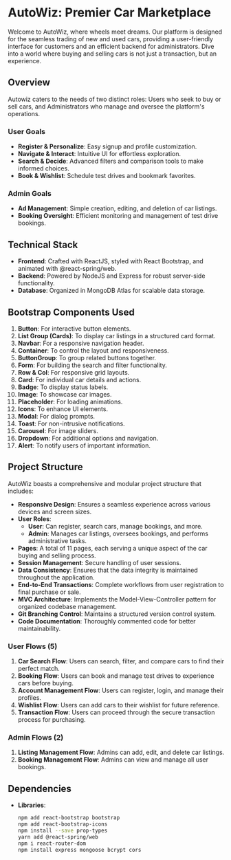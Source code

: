 # AutoWiz: Premier Car Marketplace

Welcome to AutoWiz, where wheels meet dreams. Our platform is designed for the seamless trading of new and used cars, providing a user-friendly interface for customers and an efficient backend for administrators. Dive into a world where buying and selling cars is not just a transaction, but an experience.

## Overview

Autowiz caters to the needs of two distinct roles: Users who seek to buy or sell cars, and Administrators who manage and oversee the platform's operations.

### User Goals

- **Register & Personalize**: Easy signup and profile customization.
- **Navigate & Interact**: Intuitive UI for effortless exploration.
- **Search & Decide**: Advanced filters and comparison tools to make informed choices.
- **Book & Wishlist**: Schedule test drives and bookmark favorites.

### Admin Goals

- **Ad Management**: Simple creation, editing, and deletion of car listings.
- **Booking Oversight**: Efficient monitoring and management of test drive bookings.

## Technical Stack

- **Frontend**: Crafted with ReactJS, styled with React Bootstrap, and animated with @react-spring/web.
- **Backend**: Powered by NodeJS and Express for robust server-side functionality.
- **Database**: Organized in MongoDB Atlas for scalable data storage.

## Bootstrap Components Used

1. **Button**: For interactive button elements.
2. **List Group (Cards)**: To display car listings in a structured card format.
3. **Navbar**: For a responsive navigation header.
4. **Container**: To control the layout and responsiveness.
5. **ButtonGroup**: To group related buttons together.
6. **Form**: For building the search and filter functionality.
7. **Row & Col**: For responsive grid layouts.
8. **Card**: For individual car details and actions.
9. **Badge**: To display status labels.
10. **Image**: To showcase car images.
11. **Placeholder**: For loading animations.
12. **Icons**: To enhance UI elements.
13. **Modal**: For dialog prompts.
14. **Toast**: For non-intrusive notifications.
15. **Carousel**: For image sliders.
16. **Dropdown**: For additional options and navigation.
17. **Alert**: To notify users of important information.

## Project Structure

AutoWiz boasts a comprehensive and modular project structure that includes:

- **Responsive Design**: Ensures a seamless experience across various devices and screen sizes.
- **User Roles**:
  - **User**: Can register, search cars, manage bookings, and more.
  - **Admin**: Manages car listings, oversees bookings, and performs administrative tasks.
- **Pages**: A total of 11 pages, each serving a unique aspect of the car buying and selling process.
- **Session Management**: Secure handling of user sessions.
- **Data Consistency**: Ensures that the data integrity is maintained throughout the application.
- **End-to-End Transactions**: Complete workflows from user registration to final purchase or sale.
- **MVC Architecture**: Implements the Model-View-Controller pattern for organized codebase management.
- **Git Branching Control**: Maintains a structured version control system.
- **Code Documentation**: Thoroughly commented code for better maintainability.

### User Flows (5)

1. **Car Search Flow**: Users can search, filter, and compare cars to find their perfect match.
2. **Booking Flow**: Users can book and manage test drives to experience cars before buying.
3. **Account Management Flow**: Users can register, login, and manage their profiles.
4. **Wishlist Flow**: Users can add cars to their wishlist for future reference.
5. **Transaction Flow**: Users can proceed through the secure transaction process for purchasing.

### Admin Flows (2)

1. **Listing Management Flow**: Admins can add, edit, and delete car listings.
2. **Booking Management Flow**: Admins can view and manage all user bookings.

## Dependencies

- **Libraries**:
  ```bash
  npm add react-bootstrap bootstrap
  npm add react-bootstrap-icons
  npm install --save prop-types
  yarn add @react-spring/web
  npm i react-router-dom
  npm install express mongoose bcrypt cors
